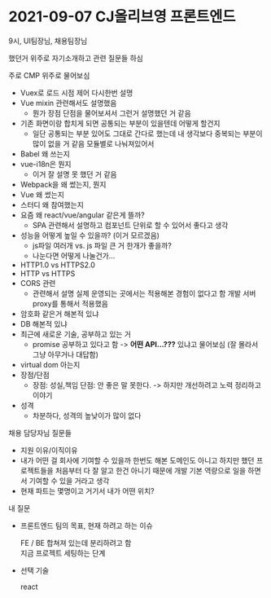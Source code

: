 # 2021-09-07 CJ올리브영 프론트엔드

9시, UI팀장님, 채용팀장님

했던거 위주로 자기소개하고 관련 질문들 하심

주로 CMP 위주로 물어보심

* Vuex로 로드 시점 제어 다시한번 설명
* Vue mixin 관련해서도 설명했음
  * 뭔가 장점 단점을 물어보셔서 그런거 설명했던 거 같음
* 기존 화면이랑 합치게 되면 공통되는 부분이 있을텐데 어떻게 할건지
  * 일단 공통되는 부분 있어도 그대로 간다로 했는데 내 생각보다 중복되는 부분이 많이 없을 거 같음 모듈별로 나눠져있어서
* Babel 왜 쓰는지
* vue-i18n은 뭔지
  * 이거 잘 설명 못 했던 거 같음
* Webpack을 왜 썼는지, 뭔지
* Vue 왜 썼는지
* 스터디 왜 참여했는지
* 요즘 왜 react/vue/angular 같은게 뜰까?
  * SPA 관련해서 설명하고 컴포넌트 단위로 할 수 있어서 좋다고 생각
* 성능을 어떻게 높일 수 있을까? \(이거 모르겠음\)
  * js파일 여러개 vs. js 파일 큰 거 한개가 좋을까?
  * 나눈다면 어떻게 나눌건가...
* HTTP1.0 vs HTTPS2.0
* HTTP vs HTTPS
* CORS 관련
  * 관련해서 설명 실제 운영되는 곳에서는 적용해본 경험이 없다고 함 개발 서버 proxy를 통해서 적용했음
* 암호화 같은거 해본적 있냐
* DB 해본적 있냐
* 최근에 새로운 기술, 공부하고 있는 거
  * promise 공부하고 있다고 함  -&gt; **어떤 API...???** 있냐고 물어보심 \(잘 몰라서 그냥 아무거나 대답함\)
* virtual dom 아는지
* 장점/단점
  * 장점: 성실,책임 단점: 안 좋은 말 못한다. -&gt; 하지만 개선하려고 노력 정리하고 이야기
* 성격
  * 차분하다, 성격의 높낮이가 많이 없다

채용 담당자님 질문들

* 지원 이유/이직이유
* 내가 어떤 걸 회사에 기여할 수 있을까 한번도 해본 도메인도 아니고 하지만 했던 프로젝트들을 처음부터 다 잘 알고 한건 아니기 때문에 개발 기본 역량으로 일을 하면서 기여할 수 있을 거라고 생각
* 현재 파트는 몇명이고 거기서 내가 어떤 위치?

내 질문

* 프론트엔드 팀의 목표, 현재 하려고 하는 이슈

  FE / BE 합쳐져 있는데 분리하려고 함  
  지금 프로젝트 세팅하는 단계

* 선택 기술

  react


